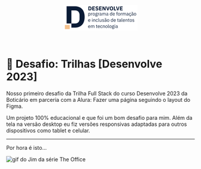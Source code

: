<p align="center">
    <img src="/Trilhas - Desenvolve 2023/assets/logo-desenvolve-detalhata.jpg" alt="logo do Programa Desenvolve">
</p>

<br>

# 🚀 Desafio: Trilhas [Desenvolve 2023]

Nosso primeiro desafio da Trilha Full Stack do curso Desenvolve 2023 da Boticário em parceria com a Alura: Fazer uma página seguindo o layout do Figma.

Um projeto 100% educacional e que foi um bom desafio para mim. Além da tela na versão desktop eu fiz versões responsivas adaptadas para outros dispositivos como tablet e celular.

---

Por hora é isto...

<img src="https://media.tenor.com/gOLRl6G5cKkAAAAC/the-office-john-krasinski.gif" alt="gif do Jim da série The Office">